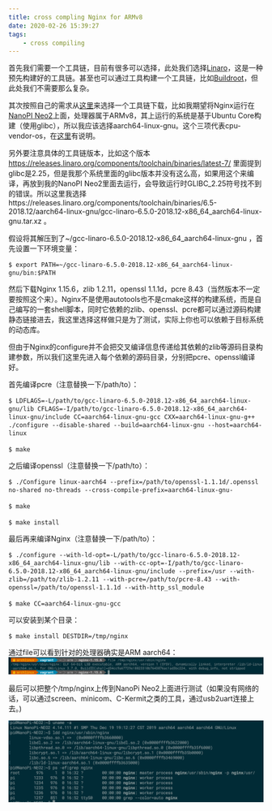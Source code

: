 ```yaml
---
title: cross compling Nginx for ARMv8
date: 2020-02-26 15:39:27
tags:
    - cross compiling
---
```

首先我们需要一个工具链，目前有很多可以选择，此处我们选择[Linaro](https://www.linaro.org/)，这是一种预先构建好的工具链。甚至也可以通过工具构建一个工具链，比如[Buildroot](https://buildroot.org/)，但此处我们不需要那么复杂。

其次按照自己的需求从[这里](https://www.linaro.org/downloads/)来选择一个工具链下载，比如我期望将Nginx运行在[NanoPI Neo2](http://wiki.friendlyarm.com/wiki/index.php/NanoPi_NEO2/zh#.E5.AE.89.E8.A3.85.E7.B3.BB.E7.BB.9F)上面，处理器属于ARMv8，其上运行的系统是基于Ubuntu Core构建（使用glibc），所以我应该选择aarch64-linux-gnu。这个三项代表cpu-vendor-os，在[这里](https://www.gnu.org/software/autoconf/manual/autoconf-2.65/html_node/Specifying-Target-Triplets.html)有说明。

另外要注意具体的工具链版本，比如这个版本 https://releases.linaro.org/components/toolchain/binaries/latest-7/ 里面提到glibc是2.25，但是我那个系统里面的glibc版本并没有这么高，如果用这个来编译，再放到我的NanoPI Neo2里面去运行，会导致运行时GLIBC_2.25符号找不到的错误。所以这里我选择https://releases.linaro.org/components/toolchain/binaries/6.5-2018.12/aarch64-linux-gnu/gcc-linaro-6.5.0-2018.12-x86_64_aarch64-linux-gnu.tar.xz 。

<!-- more -->

假设将其解压到了~/gcc-linaro-6.5.0-2018.12-x86_64_aarch64-linux-gnu ，首先设置一下环境变量：
```shell
$ export PATH=~/gcc-linaro-6.5.0-2018.12-x86_64_aarch64-linux-gnu/bin:$PATH
```

然后下载Nginx 1.15.6，zlib 1.2.11，openssl 1.1.1d，pcre 8.43（当然版本不一定要按照这个来）。Nginx不是使用autotools也不是cmake这样的构建系统，而是自己编写的一套shell脚本，同时它依赖的zlib、openssl、pcre都可以通过源码构建静态链接进去，我这里选择这样做只是为了测试，实际上你也可以依赖于目标系统的动态库。

但由于Nginx的configure并不会把交叉编译信息传递给其依赖的zlib等源码目录构建参数，所以我们这里先进入每个依赖的源码目录，分别把pcre、openssl编译好。

首先编译pcre（注意替换一下/path/to）：
```shell
$ LDFLAGS=-L/path/to/gcc-linaro-6.5.0-2018.12-x86_64_aarch64-linux-gnu/lib CFLAGS=-I/path/to/gcc-linaro-6.5.0-2018.12-x86_64_aarch64-linux-gnu/include CC=aarch64-linux-gnu-gcc CXX=aarch64-linux-gnu-g++ ./configure --disable-shared --build=aarch64-linux-gnu --host=aarch64-linux

$ make
```

之后编译openssl（注意替换一下/path/to）：
```shell
$ ./Configure linux-aarch64 --prefix=/path/to/openssl-1.1.1d/.openssl no-shared no-threads --cross-compile-prefix=aarch64-linux-gnu-

$ make

$ make install
```

最后再来编译Nginx（注意替换一下/path/to）：
```shell
$ ./configure --with-ld-opt=-L/path/to/gcc-linaro-6.5.0-2018.12-x86_64_aarch64-linux-gnu/lib --with-cc-opt=-I/path/to/gcc-linaro-6.5.0-2018.12-x86_64_aarch64-linux-gnu/include --prefix=/usr --with-zlib=/path/to/zlib-1.2.11 --with-pcre=/path/to/pcre-8.43 --with-openssl=/path/to/openssl-1.1.1d --with-http_ssl_module

$ make CC=aarch64-linux-gnu-gcc
```

可以安装到某个目录：
```shell
$ make install DESTDIR=/tmp/nginx
```

通过file可以看到针对的处理器确实是ARM aarch64：
![file nginx](/images/file-nginx.png)

最后可以把整个/tmp/nginx上传到NanoPi Neo2上面进行测试（如果没有网络的话，可以通过screen、minicom、C-Kermit之类的工具，通过usb2uart连接上去。)

![nginx running](/images/nginx-running.png)

